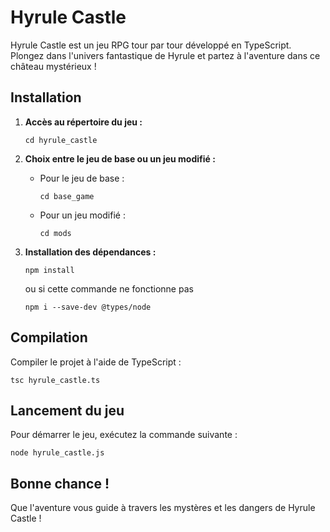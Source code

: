 # Hyrule Castle

Hyrule Castle est un jeu RPG tour par tour développé en TypeScript. Plongez dans l'univers fantastique de Hyrule et partez à l'aventure dans ce château mystérieux !

## Installation

1. **Accès au répertoire du jeu :**

   ```
   cd hyrule_castle
   ```

2. **Choix entre le jeu de base ou un jeu modifié :**

   - Pour le jeu de base :

     ```
     cd base_game
     ```

   - Pour un jeu modifié :

     ```
     cd mods
     ```

3. **Installation des dépendances :**

   ```
   npm install
   ```

   ou si cette commande ne fonctionne pas

   ```
   npm i --save-dev @types/node
   ```

## Compilation

Compiler le projet à l'aide de TypeScript :

   ```
   tsc hyrule_castle.ts
   ```

## Lancement du jeu

Pour démarrer le jeu, exécutez la commande suivante :

   ```
   node hyrule_castle.js
   ```

## Bonne chance !

Que l'aventure vous guide à travers les mystères et les dangers de Hyrule Castle !
